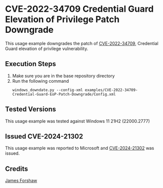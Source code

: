 # CVE-2022-34709 Credential Guard Elevation of Privilege Patch Downgrade

This usage example downgrades the patch of [CVE-2022-34709](https://msrc.microsoft.com/update-guide/vulnerability/CVE-2022-34709), Credential Guard elevation of privilege vulnerability.

## Execution Steps
1. Make sure you are in the base repository directory
2. Run the following command
    ```
    windows_downdate.py --config-xml examples/CVE-2022-34709-Credential-Guard-EoP-Patch-Downgrade/Config.xml
    ```

## Tested Versions
This usage example was tested against Windows 11 21H2 (22000.2777)

## Issued CVE-2024-21302
This usage example was reported to Microsoft and [CVE-2024-21302](https://msrc.microsoft.com/update-guide/vulnerability/CVE-2024-21302) was issued.

## Credits
[James Forshaw](https://x.com/tiraniddo)